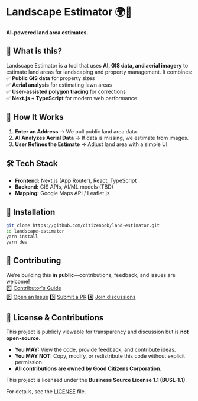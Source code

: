 # Landscape Estimator 🌍🤖

**AI-powered land area estimates.**

## 🚀 What is this?

Landscape Estimator is a tool that uses **AI, GIS data, and aerial imagery** to estimate land areas for landscaping and property management. It combines:  
✅ **Public GIS data** for property sizes  
✅ **Aerial analysis** for estimating lawn areas  
✅ **User-assisted polygon tracing** for corrections  
✅ **Next.js + TypeScript** for modern web performance

## 🔧 How It Works

1. **Enter an Address** → We pull public land area data.
2. **AI Analyzes Aerial Data** → If data is missing, we estimate from images.
3. **User Refines the Estimate** → Adjust land area with a simple UI.

## 🛠 Tech Stack

- **Frontend:** Next.js (App Router), React, TypeScript
- **Backend:** GIS APIs, AI/ML models (TBD)
- **Mapping:** Google Maps API / Leaflet.js

## 🔽 Installation

```sh
git clone https://github.com/citizenbob/land-estimator.git
cd landscape-estimator
yarn install
yarn dev
```

## 🤝 Contributing

We’re building this **in public**—contributions, feedback, and issues are welcome!  
1️⃣ [Contributor's Guide](./CONTRIBUTING.md)  
2️⃣ [Open an Issue](https://github.com/citizenbob/land-estimator/issues/new)
3️⃣ [Submit a PR](https://github.com/citizenbob/land-estimator/pulls)
4️⃣ [Join discussions](https://github.com/citizenbob/land-estimator/discussions)

## 📜 License & Contributions

This project is publicly viewable for transparency and discussion but is **not open-source**.

- **You MAY:** View the code, provide feedback, and contribute ideas.
- **You MAY NOT:** Copy, modify, or redistribute this code without explicit permission.
- **All contributions are owned by Good Citizens Corporation.**

This project is licensed under the **Business Source License 1.1 (BUSL-1.1)**.

For details, see the [LICENSE](./LICENSE) file.
